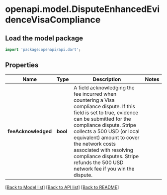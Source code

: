 # openapi.model.DisputeEnhancedEvidenceVisaCompliance

## Load the model package
```dart
import 'package:openapi/api.dart';
```

## Properties
Name | Type | Description | Notes
------------ | ------------- | ------------- | -------------
**feeAcknowledged** | **bool** | A field acknowledging the fee incurred when countering a Visa compliance dispute. If this field is set to true, evidence can be submitted for the compliance dispute. Stripe collects a 500 USD (or local equivalent) amount to cover the network costs associated with resolving compliance disputes. Stripe refunds the 500 USD network fee if you win the dispute. | 

[[Back to Model list]](../README.md#documentation-for-models) [[Back to API list]](../README.md#documentation-for-api-endpoints) [[Back to README]](../README.md)


